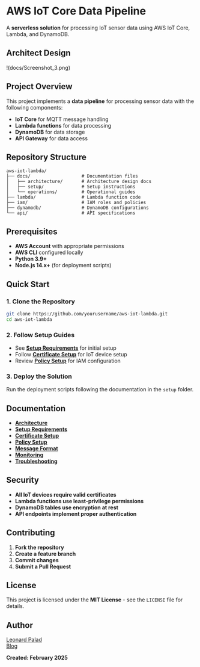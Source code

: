 # AWS IoT Core Data Pipeline

A **serverless solution** for processing IoT sensor data using AWS IoT Core, Lambda, and DynamoDB.

## Architect Design
!(docs/Screenshot_3.png)


## Project Overview

This project implements a **data pipeline** for processing sensor data with the following components:

- **IoT Core** for MQTT message handling
- **Lambda functions** for data processing
- **DynamoDB** for data storage
- **API Gateway** for data access

## Repository Structure

```
aws-iot-lambda/
├── docs/                   # Documentation files
│   ├── architecture/       # Architecture design docs
│   ├── setup/              # Setup instructions
│   └── operations/         # Operational guides
├── lambda/                 # Lambda function code
├── iam/                    # IAM roles and policies
├── dynamodb/               # DynamoDB configurations
└── api/                    # API specifications
```

## Prerequisites

- **AWS Account** with appropriate permissions
- **AWS CLI** configured locally
- **Python 3.9+**
- **Node.js 14.x+** (for deployment scripts)

## Quick Start

### 1. Clone the Repository

```bash
git clone https://github.com/yourusername/aws-iot-lambda.git
cd aws-iot-lambda
```

### 2. Follow Setup Guides

- See **[Setup Requirements](./docs/setup/requirements.md)** for initial setup
- Follow **[Certificate Setup](./docs/setup/certificates.md)** for IoT device setup
- Review **[Policy Setup](./docs/setup/policy-setup.md)** for IAM configuration

### 3. Deploy the Solution

Run the deployment scripts following the documentation in the `setup` folder.

## Documentation

- **[Architecture](./docs/architecture/iot-core-setup.md)**
- **[Setup Requirements](./docs/setup/requirements.md)**
- **[Certificate Setup](./docs/setup/certificates.md)**
- **[Policy Setup](./docs/setup/policy-setup.md)**
- **[Message Format](./docs/operations/message-format.md)**
- **[Monitoring](./docs/operations/monitoring.md)**
- **[Troubleshooting](./docs/operations/troubleshooting.md)**

## Security

- **All IoT devices require valid certificates**
- **Lambda functions use least-privilege permissions**
- **DynamoDB tables use encryption at rest**
- **API endpoints implement proper authentication**

## Contributing

1. **Fork the repository**
2. **Create a feature branch**
3. **Commit changes**
4. **Submit a Pull Request**

## License

This project is licensed under the **MIT License** - see the `LICENSE` file for details.


## Author

[Leonard Palad](https://www.linkedin.com/in/leonardspalad/)  
[Blog](https://www.cloudhermit.com.au/)  

**Created: February 2025**
